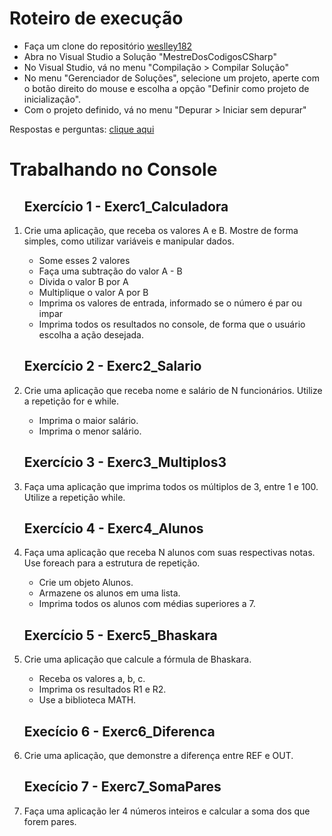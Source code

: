 <h1>Roteiro de execução</h1>
<ul>
<li>Faça um clone do repositório <a href = "https://github.com/weslley182/MestreDosCodigosCSharp.git">weslley182</a></li>

<li>Abra no Visual Studio a Solução "MestreDosCodigosCSharp"</li>

<li>No Visual Studio, vá no menu "Compilação > Compilar Solução"</li>

<li>No menu "Gerenciador de Soluções", selecione um projeto, aperte com o botão direito do mouse e escolha a opção "Definir como projeto de inicialização".</li>

<li>Com o projeto definido, vá no menu "Depurar > Iniciar sem depurar"</li>
</ul>

Respostas e perguntas: <a href = "https://github.com/weslley182/MestreDosCodigosCSharp/blob/master/Respostas.md">clique aqui</a>

<h1>Trabalhando no Console</h1>
<ol>
    <h2>Exercício 1 - Exerc1_Calculadora</h2>
    <li>Crie uma aplicação, que receba os valores A e B. Mostre de forma simples, como utilizar variáveis e manipular dados.</li>
      <ul>
        <li>Some esses 2 valores</li>
        <li>Faça uma subtração do valor A - B</li>
        <li>Divida o valor B por A</li>
        <li>Multiplique o valor A por B</li>
        <li>Imprima os valores de entrada, informado se o número é par ou impar</li>
        <li>Imprima todos os resultados no console, de forma que o usuário escolha a ação desejada.</li>
      </ul>
    <h2>Exercício 2 - Exerc2_Salario</h2>  
    <li>Crie uma aplicação que receba nome e salário de N funcionários. Utilize a repetição for e while.</li>
      <ul>
        <li>Imprima o maior salário.</li>
        <li>Imprima o menor salário.</li>
      </ul>
    <h2>Exercício 3 - Exerc3_Multiplos3</h2>
    <li>Faça uma aplicação que imprima todos os múltiplos de 3, entre 1 e 100. Utilize a repetição while.</li>
    <h2>Exercício 4 - Exerc4_Alunos</h2>
    <li>Faça uma aplicação que receba N alunos com suas respectivas notas. Use foreach para a estrutura de repetição.</li>
      <ul>
        <li>Crie um objeto Alunos.</li>
        <li>Armazene os alunos em uma lista.</li>
        <li>Imprima todos os alunos com médias superiores a 7.</li>
      </ul>
    <h2>Exercício 5 - Exerc5_Bhaskara</h2>
    <li>Crie uma aplicação que calcule a fórmula de Bhaskara.</li>
      <ul>
        <li>Receba os valores a, b, c.</li>
        <li>Imprima os resultados R1 e R2.</li>
        <li>Use a biblioteca MATH.</li>
      </ul>
    <h2>Execício 6 - Exerc6_Diferenca</h2>
    <li>Crie uma aplicação, que demonstre a diferença entre REF e OUT.</li>
    <h2>Execício 7 - Exerc7_SomaPares</h2>
    <li>Faça uma aplicação ler 4 números inteiros e calcular a soma dos que forem pares.</li>  
</ol>
